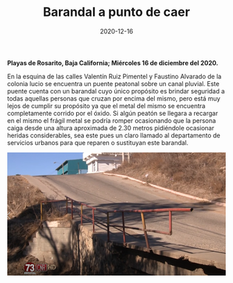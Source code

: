 ﻿---
layout: blog
title:  "Barandal a punto de caer"
date:   2020-12-16
categories: playas de rosarito
permalink: /:categories/:title:output_ext
image: /img/cnr/2020-12-16-barandal-a-punto.png
alt: "Barandal a punto de caer"
autor: 
---


**Playas de Rosarito, Baja California; Miércoles 16 de  diciembre del 2020.**

En la esquina de las calles Valentín Ruiz Pimentel y Faustino Alvarado de la colonia lucio se encuentra un puente peatonal sobre un canal pluvial.
Este puente cuenta con un barandal cuyo único propósito es brindar seguridad a todas aquellas personas que cruzan por encima del mismo, pero está muy lejos de cumplir su propósito ya que el metal del mismo se encuentra completamente corrido por el óxido.
Si algún peatón se llegara a recargar en el mismo el frágil metal se podría romper ocasionando que la persona caiga desde una altura aproximada de 2.30 metros pidiéndole ocasionar heridas considerables, sea este pues un claro llamado al departamento de servicios urbanos para que reparen o sustituyan este barandal.

<div id="carouselExampleSlidesOnly" class="carousel slide" data-ride="carousel">
  <div class="carousel-inner">
    <div class="carousel-item active">
       <img class="d-block w-100" src="/img/cnr/2020-12-16-barandal-a-punto.png" loading="lazy"  alt="Barandal a punto de caer">
    </div>
  </div>
</div>